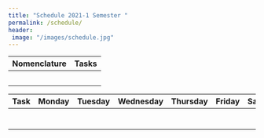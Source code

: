 ```yaml
---
title: "Schedule 2021-1 Semester "
permalink: /schedule/
header: 
 image: "/images/schedule.jpg"
---
```



| Nomenclature |                    Tasks                      |
|--------------|-----------------------------------------------|
|              |                                               |
|              |                                               |
|              |                                               |
|              |                                               |
|              |                                               |


|    Task    |    Monday      |   Tuesday      |     Wednesday    | Thursday       | Friday  | Saturday      |
|------------|----------------|----------------|------------------|----------------|---------|---------------|
|            |                |                |                  |                |         |               |
|            |                |                |                  |                |         |               |
|            |                |                |                  |                |         |               |
|            |                |                |                  |                |         |               |
|            |                |                |                  |                |         |               |
|            |                |                |                  |                |         |               |
|            |                |                |                  |                |         |               |
